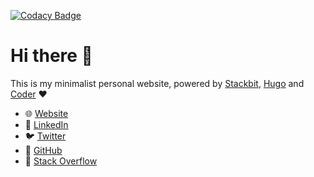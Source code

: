 [![Codacy Badge](https://api.codacy.com/project/badge/Grade/88a027767a904a9bbca07b5269fa0b23)](https://app.codacy.com/gh/fleuryc/diligent-spider-396b3?utm_source=github.com&utm_medium=referral&utm_content=fleuryc/diligent-spider-396b3&utm_campaign=Badge_Grade_Settings)

# Hi there 👋

This is my minimalist personal website, powered by [Stackbit](https://www.stackbit.com/), [Hugo](https://gohugo.io/) and [Coder](https://github.com/luizdepra/hugo-coder/) ❤️

  - 🌐 [Website](https://www.clementfleury.me/)
  - 👔 [LinkedIn](https://www.linkedin.com/in/clementfleury/)
  - 🐦 [Twitter](https://twitter.com/f13uryc)
  - 🐙 [GitHub](https://github.com/fleuryc/)
  - 🤷 [Stack Overflow](https://stackoverflow.com/users/1415232/fleuryc/)
